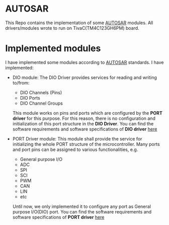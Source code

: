 # AUTOSAR
 This Repo contains the implementation of some [AUTOSAR](https://www.autosar.org/) modules. All drivers/modules wrote to run on TivaC(TM4C123GH6PM) board.

# Implemented modules
 I have implemented some modules according to [AUTOSAR](https://www.autosar.org/) standards. I have implemented:
 * DIO module: The DIO Driver provides services for reading and writing to/from:
	* DIO Channels (Pins)
	* DIO Ports
	* DIO Channel Groups

	This module works on pins and ports which are configured by the __PORT driver__ for this purpose. For this reason, there is no configuration and initialization of this port structure in the __DIO Driver__. You can find the software requirements and software specifications of __DIO driver__ [here](https://www.autosar.org/nc/document-search/?tx_sysgsearch_pi1%5Bquery%5D=DIO&tx_sysgsearch_pi1%5Bcategory%5D%5B145%5D=145&tx_sysgsearch_pi1%5Bcategory%5D%5B146%5D=146&tx_sysgsearch_pi1%5Bcategory%5D%5B147%5D=147&tx_sysgsearch_pi1%5Bcategory%5D%5B32%5D=32&tx_sysgsearch_pi1%5Bcategory%5D%5B148%5D=148)
 * PORT Driver module: This module shall provide the service for initializing the whole PORT structure of the microcontroller. Many ports and port pins can be assigned to various functionalities, e.g.
	* General purpose I/O
	* ADC
	* SPI
	* SCI
	* PWM
	* CAN
	* LIN
	* etc
	
	Until now, we only implemented it to configure any port as General purpose I/O(DIO) port. You can find the software requirements and software specifications of __PORT driver__ [here](https://www.autosar.org/nc/document-search/?tx_sysgsearch_pi1%5Bquery%5D=PORT&tx_sysgsearch_pi1%5Bcategory%5D%5B145%5D=145&tx_sysgsearch_pi1%5Bcategory%5D%5B146%5D=146&tx_sysgsearch_pi1%5Bcategory%5D%5B147%5D=147&tx_sysgsearch_pi1%5Bcategory%5D%5B32%5D=32&tx_sysgsearch_pi1%5Bcategory%5D%5B148%5D=148)